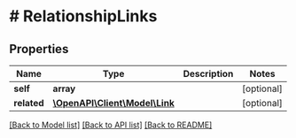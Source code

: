 # # RelationshipLinks

## Properties

Name | Type | Description | Notes
------------ | ------------- | ------------- | -------------
**self** | **array** |  | [optional]
**related** | [**\OpenAPI\Client\Model\Link**](Link.md) |  | [optional]

[[Back to Model list]](../../README.md#models) [[Back to API list]](../../README.md#endpoints) [[Back to README]](../../README.md)
